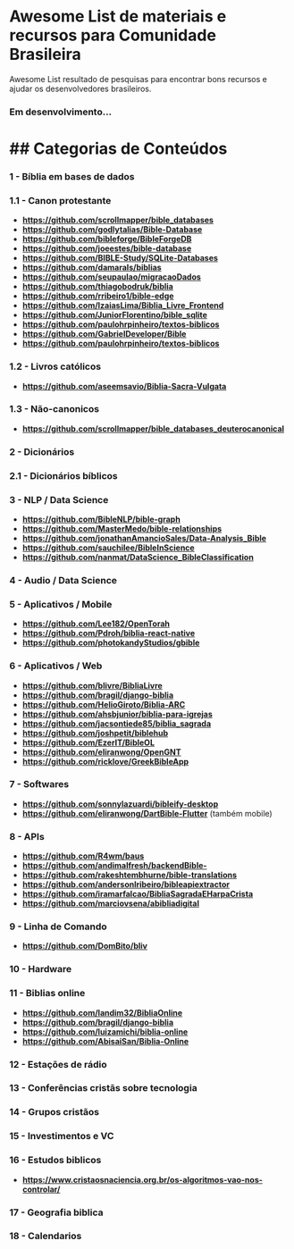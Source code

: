 # Awesome List de materiais e recursos para Comunidade Brasileira

Awesome List resultado de pesquisas para encontrar bons recursos e ajudar os desenvolvedores brasileiros.

### __Em desenvolvimento...__

# ## Categorias de Conteúdos

### 1 - Bíblia em bases de dados

### 1.1 - Canon protestante

  - **https://github.com/scrollmapper/bible_databases**
  - **https://github.com/godlytalias/Bible-Database**
  - **https://github.com/bibleforge/BibleForgeDB**
  - **https://github.com/joeestes/bible-database**
 - **https://github.com/BIBLE-Study/SQLite-Databases**
 - **https://github.com/damarals/biblias**
  - **https://github.com/seupaulao/migracaoDados**
  - **https://github.com/thiagobodruk/biblia**
  - **https://github.com/rribeiro1/bible-edge**
 - **https://github.com/IzaiasLima/Biblia_Livre_Frontend**
 - **https://github.com/JuniorFlorentino/bible_sqlite**
 - **https://github.com/paulohrpinheiro/textos-biblicos**
 - **https://github.com/GabrielDeveloper/Bible**
 - **https://github.com/paulohrpinheiro/textos-biblicos**

### 1.2 - Livros católicos
- **https://github.com/aseemsavio/Biblia-Sacra-Vulgata**

### 1.3 - Não-canonicos

 - **https://github.com/scrollmapper/bible_databases_deuterocanonical**

### 2 - Dicionários
### 2.1 - Dicionários bíblicos

### 3 - NLP / Data Science
- **https://github.com/BibleNLP/bible-graph**
- **https://github.com/MasterMedo/bible-relationships**
- **https://github.com/jonathanAmancioSales/Data-Analysis_Bible**
- **https://github.com/sauchilee/BibleInScience**
- **https://github.com/nanmat/DataScience_BibleClassification**

### 4 - Audio / Data Science

### 5 - Aplicativos / Mobile
 - **https://github.com/Lee182/OpenTorah**
 -  **https://github.com/Pdroh/biblia-react-native**
 - **https://github.com/photokandyStudios/gbible**

### 6 - Aplicativos / Web
 - **https://github.com/blivre/BibliaLivre**
 - **https://github.com/bragil/django-biblia**
 - **https://github.com/HelioGiroto/Biblia-ARC**
 - **https://github.com/ahsbjunior/biblia-para-igrejas**
 - **https://github.com/jacsontiede85/biblia_sagrada**
 - **https://github.com/joshpetit/biblehub**
 - **https://github.com/EzerIT/BibleOL**
 - **https://github.com/eliranwong/OpenGNT**
 - **https://github.com/ricklove/GreekBibleApp**
### 7 - Softwares
  - **https://github.com/sonnylazuardi/bibleify-desktop**
  - **https://github.com/eliranwong/DartBible-Flutter** (também mobile)

### 8 - APIs
 - **https://github.com/R4wm/baus**
 - **https://github.com/andimalfresh/backendBible-**
 - **https://github.com/rakeshtembhurne/bible-translations**
 - **https://github.com/andersonlribeiro/bibleapiextractor**
 - **https://github.com/iramarfalcao/BibliaSagradaEHarpaCrista**
 - **https://github.com/marciovsena/abibliadigital**

### 9 - Linha de Comando
- **https://github.com/DomBito/bliv**

### 10 - Hardware

### 11 - Biblias online
- **https://github.com/landim32/BibliaOnline**
- **https://github.com/bragil/django-biblia**
- **https://github.com/luizamichi/biblia-online**
- **https://github.com/AbisaiSan/Biblia-Online**

### 12 - Estações de rádio

### 13 - Conferências cristãs sobre tecnologia

### 14 - Grupos cristãos

### 15 - Investimentos e VC

### 16 - Estudos biblicos
- **https://www.cristaosnaciencia.org.br/os-algoritmos-vao-nos-controlar/**
### 17 - Geografia biblica

### 18 - Calendarios



